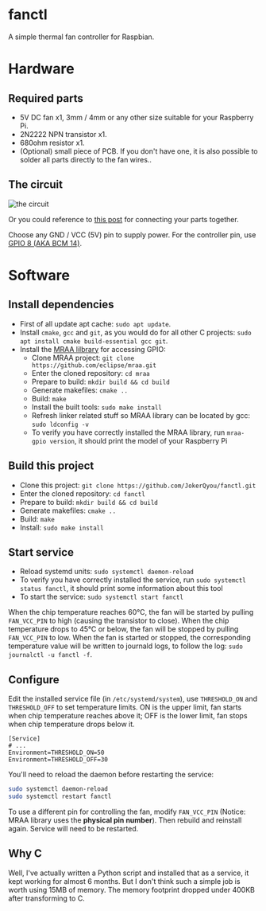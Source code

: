 # fanctl

A simple thermal fan controller for Raspbian.

# Hardware

## Required parts

- 5V DC fan x1, 3mm / 4mm or any other size suitable for your Raspberry Pi.
- 2N2222 NPN transistor x1.
- 680ohm resistor x1.
- (Optional) small piece of PCB. If you don't have one, it is also possible to solder all parts directly to the fan wires..

## The circuit

![the circuit](https://i.imgur.com/jw3qqDq.png)

Or you could reference to [this post](https://howchoo.com/g/ote2mjkzzta/control-raspberry-pi-fan-temperature-python#a-explanation-of-the-circuit) for connecting your parts together.

Choose any GND / VCC (5V) pin to supply power. For the controller pin, use [GPIO 8 (AKA BCM 14)](https://pinout.xyz/pinout/pin8_gpio14).

# Software

## Install dependencies

- First of all update apt cache: `sudo apt update`.
- Install `cmake`, `gcc` and `git`, as you would do for all other C projects: `sudo apt install cmake build-essential gcc git`.
- Install the [MRAA lilbrary](https://github.com/eclipse/mraa) for accessing GPIO:
  - Clone MRAA project: `git clone https://github.com/eclipse/mraa.git`
  - Enter the cloned repository: `cd mraa`
  - Prepare to build: `mkdir build && cd build`
  - Generate makefiles: `cmake ..`
  - Build: `make`
  - Install the built tools: `sudo make install`
  - Refresh linker related stuff so MRAA library can be located by gcc: `sudo ldconfig -v`
  - To verify you have correctly installed the MRAA library, run `mraa-gpio version`, it should print the model of your Raspberry Pi

## Build this project

- Clone this project: `git clone https://github.com/JokerQyou/fanctl.git`
- Enter the cloned repository: `cd fanctl`
- Prepare to build: `mkdir build && cd build`
- Generate makefiles: `cmake ..`
- Build: `make`
- Install: `sudo make install`

## Start service

- Reload systemd units: `sudo systemctl daemon-reload`
- To verify you have correctly installed the service, run `sudo systemctl status fanctl`, it should print some information about this tool
- To start the service: `sudo systemctl start fanctl`

When the chip temperature reaches 60°C, the fan will be started by pulling `FAN_VCC_PIN` to high (causing the transistor to close). When the chip temperature drops to 45°C or below, the fan will be stopped by pulling `FAN_VCC_PIN` to low. When the fan is started or stopped, the corresponding temperature value will be written to journald logs, to follow the log: `sudo journalctl -u fanctl -f`.

## Configure

Edit the installed service file (in `/etc/systemd/system`), use `THRESHOLD_ON` and `THRESHOLD_OFF` to set temperature limits. ON is the upper limit, fan starts when chip temperature reaches above it; OFF is the lower limit, fan stops when chip temperature drops below it.

```systemd service
[Service]
# ...
Environment=THRESHOLD_ON=50
Environment=THRESHOLD_OFF=30
```

You'll need to reload the daemon before restarting the service:

```bash
sudo systemctl daemon-reload
sudo systemctl restart fanctl
```

To use a different pin for controlling the fan, modify `FAN_VCC_PIN` (Notice: MRAA library uses the **physical pin number**). Then rebuild and reinstall again. Service will need to be restarted.

## Why C

Well, I've actually written a Python script and installed that as a service, it kept working for almost 6 months. But I don't think such a simple job is worth using 15MB of memory. The memory footprint dropped under 400KB after transforming to C.
